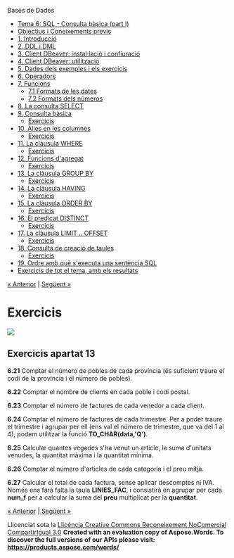Bases de Dades

- [Tema 6: SQL - Consulta bàsica (part I)](index.md)
- [Objectius i Coneixements previs](objectius_i_coneixements_previs.md)
- [1. Introducció](1_introducci.md)
- [2. DDL i DML](2_ddl_i_dml.md)
- [3. Client DBeaver: instal·lació i confiuració](3_client_dbeaver_installaci_i_confiuraci.md)
- [4. Client DBeaver: utilització](4_client_dbeaver_utilitzaci.md)
- [5. Dades dels exemples i els exercicis](5_dades_dels_exemples_i_els_exercicis.md)
- [6. Operadors](6_operadors.md)
- [7. Funcions](7_funcions.md) 
  - [7.1 Formats de les dates](71_formats_de_les_dates.md)
  - [7.2 Formats dels números](72_formats_dels_nmeros.md)
- [8. La consulta SELECT](8_la_consulta_select.md)
- [9. Consulta bàsica](9_consulta_bsica.md) 
  - [Exercicis](exercicis.md)
- [10. Àlies en les columnes](10_lies_en_les_columnes.md) 
  - [Exercicis](exercicis0.md)
- [11. La clàusula WHERE](11_la_clusula_where.md) 
  - [Exercicis](exercicis1.md)
- [12. Funcions d'agregat](12_funcions_dagregat.md) 
  - [Exercicis](exercicis2.md)
- [13. La clàusula GROUP BY](13_la_clusula_group_by.md) 
  - [Exercicis](exercicis3.md)
- [14. La clàusula HAVING](14_la_clusula_having.md) 
  - [Exercicis](exercicis4.md)
- [15. La clàusula ORDER BY](15_la_clusula_order_by.md) 
  - [Exercicis](exercicis5.md)
- [16. El predicat DISTINCT](16_el_predicat_distinct.md) 
  - [Exercicis](exercicis6.md)
- [17. La clàusula LIMIT .. OFFSET](17_la_clusula_limit__offset.md) 
  - [Exercicis](exercicis7.md)
- [18. Consulta de creació de taules](18_consulta_de_creaci_de_taules.md) 
  - [Exercicis](exercicis8.md)
- [19. Ordre amb què s'executa una sentència SQL](19_ordre_amb_qu_sexecuta_una_sentncia_sql.md)
- [Exercicis de tot el tema, amb els resultats](exercicis_de_tot_el_tema_amb_els_resultats.md)

[« Anterior](13_la_clusula_group_by.md) | [Següent »](14_la_clusula_having.md)
# <a name="main"></a>**Exercicis**
![](exercicis3.002.png)
## **Exercicis apartat 13**
**6.21** Comptar el número de pobles de cada província (és suficient traure el codi de la província i el número de pobles).

**6.22** Comptar el nombre de clients en cada poble i codi postal.

**6.23** Comptar el número de factures de cada venedor a cada client.

**6.24** Comptar el número de factures de cada trimestre. Per a poder traure el trimestre i agrupar per ell (ens val el número de trimestre, que va del 1 al 4), podem utilitzar la funció **TO\_CHAR(data,'Q')**.

**6.25** Calcular quantes vegades s'ha venut un article, la suma d'unitats venudes, la quantitat màxima i la quantitat mínima.

**6.26** Comptar el número d'articles de cada categoria i el preu mitjà.

**6.27** Calcular el total de cada factura, sense aplicar descomptes ni IVA. Només ens farà falta la taula **LINIES\_FAC**, i consistirà en agrupar per cada **num\_f** per a calcular la suma del **preu** multiplicat per la **quantitat**.

[« Anterior](13_la_clusula_group_by.md) | [Següent »](14_la_clusula_having.md)

Llicenciat sota la [Llicència Creative Commons Reconeixement NoComercial CompartirIgual 3.0](http://creativecommons.org/licenses/by-nc-sa/3.0/)
**Created with an evaluation copy of Aspose.Words. To discover the full versions of our APIs please visit: https://products.aspose.com/words/**
